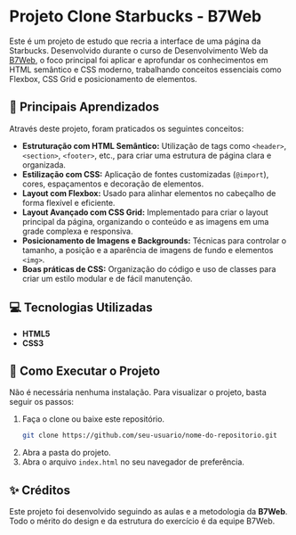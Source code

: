 # Projeto Clone Starbucks - B7Web

Este é um projeto de estudo que recria a interface de uma página da Starbucks. Desenvolvido durante o curso de Desenvolvimento Web da [B7Web](https://b7web.com.br/), o foco principal foi aplicar e aprofundar os conhecimentos em HTML semântico e CSS moderno, trabalhando conceitos essenciais como Flexbox, CSS Grid e posicionamento de elementos.


## 🎯 Principais Aprendizados

Através deste projeto, foram praticados os seguintes conceitos:

  * **Estruturação com HTML Semântico:** Utilização de tags como `<header>`, `<section>`, `<footer>`, etc., para criar uma estrutura de página clara e organizada.
  * **Estilização com CSS:** Aplicação de fontes customizadas (`@import`), cores, espaçamentos e decoração de elementos.
  * **Layout com Flexbox:** Usado para alinhar elementos no cabeçalho de forma flexível e eficiente.
  * **Layout Avançado com CSS Grid:** Implementado para criar o layout principal da página, organizando o conteúdo e as imagens em uma grade complexa e responsiva.
  * **Posicionamento de Imagens e Backgrounds:** Técnicas para controlar o tamanho, a posição e a aparência de imagens de fundo e elementos `<img>`.
  * **Boas práticas de CSS:** Organização do código e uso de classes para criar um estilo modular e de fácil manutenção.

## 💻 Tecnologias Utilizadas

  * **HTML5**
  * **CSS3**

## 📂 Como Executar o Projeto

Não é necessária nenhuma instalação. Para visualizar o projeto, basta seguir os passos:

1.  Faça o clone ou baixe este repositório.
    ```bash
    git clone https://github.com/seu-usuario/nome-do-repositorio.git
    ```
2.  Abra a pasta do projeto.
3.  Abra o arquivo `index.html` no seu navegador de preferência.

## ✨ Créditos

Este projeto foi desenvolvido seguindo as aulas e a metodologia da **B7Web**. Todo o mérito do design e da estrutura do exercício é da equipe B7Web.
